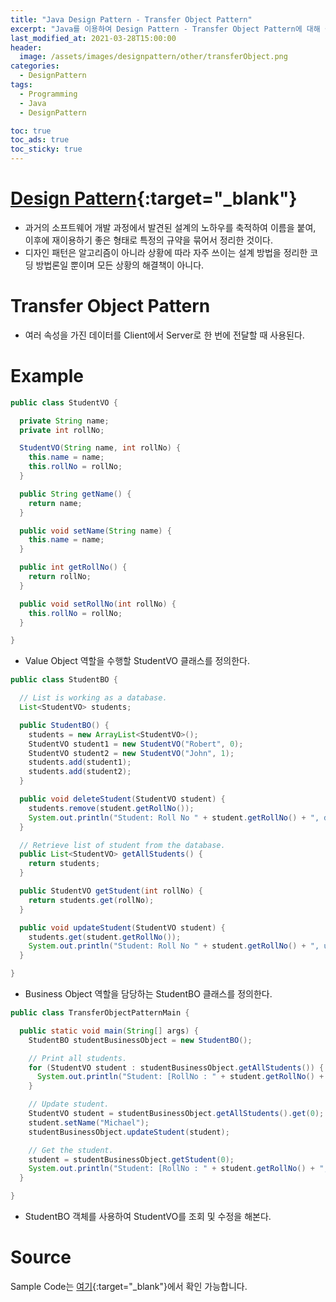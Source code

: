 ```yaml
---
title: "Java Design Pattern - Transfer Object Pattern"
excerpt: "Java를 이용하여 Design Pattern - Transfer Object Pattern에 대해 설명합니다."
last_modified_at: 2021-03-28T15:00:00
header:
  image: /assets/images/designpattern/other/transferObject.png
categories:
  - DesignPattern
tags:
  - Programming
  - Java
  - DesignPattern

toc: true
toc_ads: true
toc_sticky: true
---
```

# [Design Pattern](../designpattern){:target="_blank"}
- 과거의 소프트웨어 개발 과정에서 발견된 설계의 노하우를 축적하여 이름을 붙여, 이후에 재이용하기 좋은 형태로 특정의 규약을 묶어서 정리한 것이다.
- 디자인 패턴은 알고리즘이 아니라 상황에 따라 자주 쓰이는 설계 방법을 정리한 코딩 방법론일 뿐이며 모든 상황의 해결책이 아니다.

# Transfer Object Pattern
- 여러 속성을 가진 데이터를 Client에서 Server로 한 번에 전달할 때 사용된다.

# Example
```java
public class StudentVO {

  private String name;
  private int rollNo;

  StudentVO(String name, int rollNo) {
    this.name = name;
    this.rollNo = rollNo;
  }

  public String getName() {
    return name;
  }

  public void setName(String name) {
    this.name = name;
  }

  public int getRollNo() {
    return rollNo;
  }

  public void setRollNo(int rollNo) {
    this.rollNo = rollNo;
  }

}
```

- Value Object 역할을 수행할 StudentVO 클래스를 정의한다.

```java
public class StudentBO {

  // List is working as a database.
  List<StudentVO> students;

  public StudentBO() {
    students = new ArrayList<StudentVO>();
    StudentVO student1 = new StudentVO("Robert", 0);
    StudentVO student2 = new StudentVO("John", 1);
    students.add(student1);
    students.add(student2);
  }

  public void deleteStudent(StudentVO student) {
    students.remove(student.getRollNo());
    System.out.println("Student: Roll No " + student.getRollNo() + ", deleted from database");
  }

  // Retrieve list of student from the database.
  public List<StudentVO> getAllStudents() {
    return students;
  }

  public StudentVO getStudent(int rollNo) {
    return students.get(rollNo);
  }

  public void updateStudent(StudentVO student) {
    students.get(student.getRollNo());
    System.out.println("Student: Roll No " + student.getRollNo() + ", updated from database");
  }

}
```

- Business Object 역할을 담당하는 StudentBO 클래스를 정의한다.

```java
public class TransferObjectPatternMain {

  public static void main(String[] args) {
    StudentBO studentBusinessObject = new StudentBO();

    // Print all students.
    for (StudentVO student : studentBusinessObject.getAllStudents()) {
      System.out.println("Student: [RollNo : " + student.getRollNo() + ", Name : " + student.getName() + " ]");
    }

    // Update student.
    StudentVO student = studentBusinessObject.getAllStudents().get(0);
    student.setName("Michael");
    studentBusinessObject.updateStudent(student);

    // Get the student.
    student = studentBusinessObject.getStudent(0);
    System.out.println("Student: [RollNo : " + student.getRollNo() + ", Name : " + student.getName() + " ]");
  }

}
```

- StudentBO 객체를 사용하여 StudentVO를 조회 및 수정을 해본다.

# Source
Sample Code는 [여기](https://github.com/GracefulSoul/designpattern/tree/master/src/main/java/gracefulsoul/other/transferObject){:target="_blank"}에서 확인 가능합니다.